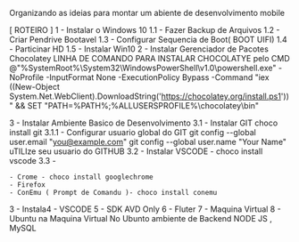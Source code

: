 Organizando as ideias para montar um abiente de desenvolvimento mobile

[ ROTEIRO ]
1 - Instalar o Windows 10 
    1.1 - Fazer Backup de Arquivos
    1.2 - Criar Pendrive Bootavel
    1.3 - Configurar Sequencia de Boot( BOOT UIFI)
    1.4 - Particinar HD
    1.5 - Instalar Win10
2 - Instalar Gerenciador de Pacotes Chocolatey
LINHA DE COMANDO PARA INSTALAR CHOCOLATYE pelo CMD
@"%SystemRoot%\System32\WindowsPowerShell\v1.0\powershell.exe" -NoProfile -InputFormat None -ExecutionPolicy Bypass -Command "iex ((New-Object System.Net.WebClient).DownloadString('https://chocolatey.org/install.ps1'))" && SET "PATH=%PATH%;%ALLUSERSPROFILE%\chocolatey\bin"

3 - Instalar Ambiente Basico de Desenvolvimento
3.1 - Instalar GIT choco install git
      3.1.1 - Configurar usuario global  do GIT 
               git config --global user.email "you@example.com"
               git config --global user.name "Your Name"
               uTILIze seu usuario do GITHUB
3.2 - Instalar VSCODE - choco install vscode
3.3 - 

    - Crome - choco install googlechrome
    - Firefox 
    - ConEmu ( Prompt de Comandu )- choco install conemu
3 - Instala4 - VSCODE
5 - SDK AVD Only
6 - Fluter 
7 - Maquina Virtual
8 - Ubuntu na Maquina Virtual 
    No Ubunto ambiente de Backend
   NODE JS , MySQL  
     




